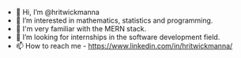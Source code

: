 - 👋 Hi, I’m @hritwickmanna
- 👀 I’m interested in mathematics, statistics and programming.
- 🌱 I'm very familiar with the MERN stack.
- 💞️ I’m looking for internships in the software development field.
- 📫 How to reach me - https://www.linkedin.com/in/hritwickmanna/

<!---
hritwickmanna/hritwickmanna is a ✨ special ✨ repository because its `README.md` (this file) appears on your GitHub profile.
You can click the Preview link to take a look at your changes.
--->
